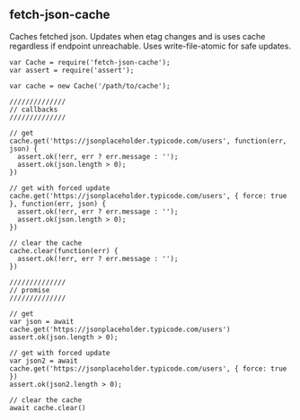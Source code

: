 ## fetch-json-cache

Caches fetched json. Updates when etag changes and is uses cache regardless if endpoint unreachable. Uses write-file-atomic for safe updates.

```
var Cache = require('fetch-json-cache');
var assert = require('assert');

var cache = new Cache('/path/to/cache');

//////////////
// callbacks
//////////////

// get
cache.get('https://jsonplaceholder.typicode.com/users', function(err, json) {
  assert.ok(!err, err ? err.message : '');
  assert.ok(json.length > 0);
})

// get with forced update
cache.get('https://jsonplaceholder.typicode.com/users', { force: true }, function(err, json) {
  assert.ok(!err, err ? err.message : '');
  assert.ok(json.length > 0);
})

// clear the cache
cache.clear(function(err) {
  assert.ok(!err, err ? err.message : '');
})

//////////////
// promise
//////////////

// get
var json = await cache.get('https://jsonplaceholder.typicode.com/users')
assert.ok(json.length > 0);

// get with forced update
var json2 = await cache.get('https://jsonplaceholder.typicode.com/users', { force: true })
assert.ok(json2.length > 0);

// clear the cache
await cache.clear()
```
